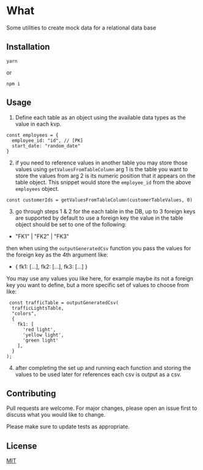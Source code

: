 # What

Some utilities to create mock data for a relational data base

## Installation

`yarn`

or

`npm i`

## Usage

 1. Define each table as an object using the available data types as the value in each kvp.

```
const employees = {
  employee_id: "id", // [PK]
  start_date: "random_date" 
}
```
 
 2. if you need to reference values in another table you may store those values using `getValuesFromTableColumn` arg 1 is the table you want to store the values from arg 2 is its numeric position that it appears on the table object. This snippet would store the `employee_id` from the above `employees` object.

```
const customerIds = getValuesFromTableColumn(customerTableValues, 0)
```
 
 3. go through steps 1 & 2 for the each table in the DB, up to 3 foreign keys are supported by default to use a foreign key the value in the table object should be set to one of the following:

 *  "FK1" | "FK2" | "FK3"

then when using the `outputGeneratedCsv` function you pass the values for the foreign key as the 4th argument like:

 * { fk1: [...], fk2: [...], fk3: [...] } 

You may use any values you like here, for example maybe its not a foreign key you want to define, but a more specific set of values to choose from like:

```
 const trafficTable = outputGeneratedCsv(
  trafficLightsTable,
  "colors",
  { 
    fk1: [
      'red light',
      'yellow light',
      'green light'
    ],
  }
);
```



 4. after completing the set up and running each function and storing the values to be used later for references
 each csv is output as a csv.

## Contributing

Pull requests are welcome. For major changes, please open an issue first
to discuss what you would like to change.

Please make sure to update tests as appropriate.

## License

[MIT](https://choosealicense.com/licenses/mit/)